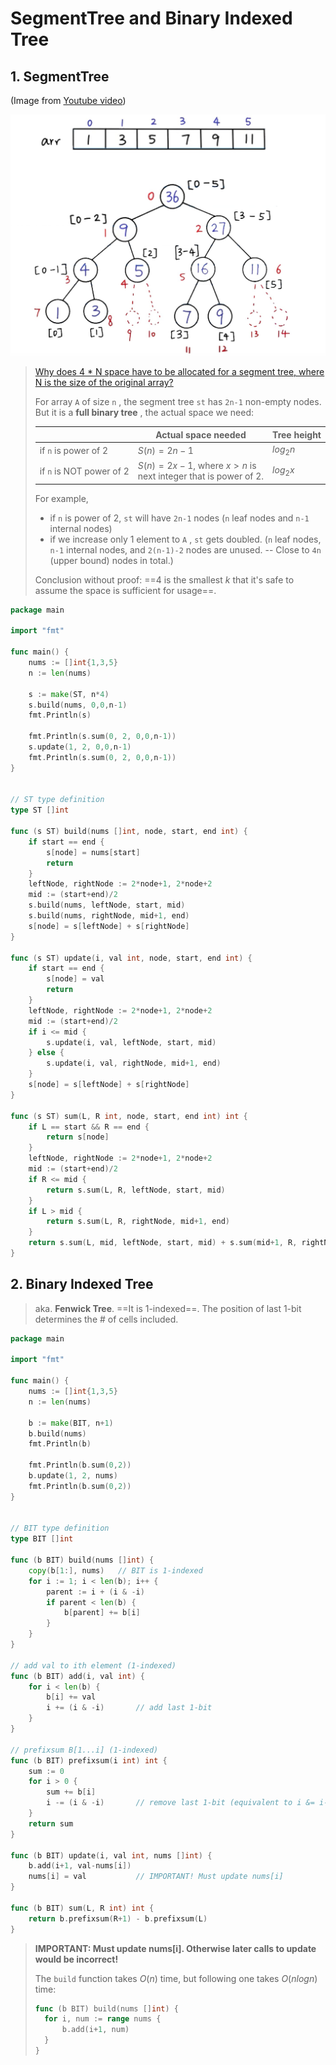 # SegmentTree and Binary Indexed Tree

## 1. SegmentTree

(Image from [Youtube video](https://www.youtube.com/watch?v=e_bK-dgPvfM&t=1732s)) 

![segment-tree](_image/segment-tree.jpg)

> [Why does 4 * N space have to be allocated for a segment tree, where N is the size of the original array?](https://www.quora.com/Why-does-4-*-N-space-have-to-be-allocated-for-a-segment-tree-where-N-is-the-size-of-the-original-array) 
>
> For array `A` of size `n` , the segment tree `st` has `2n-1` non-empty nodes. But it is a **full binary tree** , the actual space we need:
>
> |                          | Actual space needed                                          | Tree height |
> | ------------------------ | ------------------------------------------------------------ | ----------- |
> | if `n` is power of 2     | $S(n) = 2n-1$                                                | $log_2 n$   |
> | if `n` is NOT power of 2 | $S(n) = 2x-1$, where $x > n$ is <br />next integer that is power of 2. | $log_2 x$   |
>
> For example,
>
> - if `n` is power of 2, `st` will have `2n-1` nodes (`n` leaf nodes and `n-1` internal nodes)
> - if we increase only 1 element to `A` , `st` gets doubled. (`n` leaf nodes, `n-1` internal nodes, and `2(n-1)-2` nodes are unused. -- Close to `4n` (upper bound) nodes in total.)
>
> Conclusion without proof: ==4 is the smallest $k$ that it's safe to assume the space is sufficient for usage==.

```go
package main

import "fmt"

func main() {
	nums := []int{1,3,5}
	n := len(nums)

	s := make(ST, n*4)
	s.build(nums, 0,0,n-1)
	fmt.Println(s)

	fmt.Println(s.sum(0, 2, 0,0,n-1))
	s.update(1, 2, 0,0,n-1)
	fmt.Println(s.sum(0, 2, 0,0,n-1))
}


// ST type definition
type ST []int

func (s ST) build(nums []int, node, start, end int) {
	if start == end {
		s[node] = nums[start]
		return
	}
	leftNode, rightNode := 2*node+1, 2*node+2
	mid := (start+end)/2
	s.build(nums, leftNode, start, mid)
	s.build(nums, rightNode, mid+1, end)
	s[node] = s[leftNode] + s[rightNode]
}

func (s ST) update(i, val int, node, start, end int) {
	if start == end {
		s[node] = val
		return
	}
	leftNode, rightNode := 2*node+1, 2*node+2
	mid := (start+end)/2
	if i <= mid {
		s.update(i, val, leftNode, start, mid)
	} else {
		s.update(i, val, rightNode, mid+1, end)
	}
	s[node] = s[leftNode] + s[rightNode]
}

func (s ST) sum(L, R int, node, start, end int) int {
	if L == start && R == end {
		return s[node]
	}
	leftNode, rightNode := 2*node+1, 2*node+2
	mid := (start+end)/2
	if R <= mid {
		return s.sum(L, R, leftNode, start, mid)
	}
	if L > mid {
		return s.sum(L, R, rightNode, mid+1, end)
	}
	return s.sum(L, mid, leftNode, start, mid) + s.sum(mid+1, R, rightNode, mid+1, end)
}
```



## 2. Binary Indexed Tree

> aka. **Fenwick Tree**. ==It is 1-indexed==. The position of last 1-bit determines the # of cells included.

```go
package main

import "fmt"

func main() {
	nums := []int{1,3,5}
	n := len(nums)

    b := make(BIT, n+1)
	b.build(nums)
    fmt.Println(b)

    fmt.Println(b.sum(0,2))
    b.update(1, 2, nums)
    fmt.Println(b.sum(0,2))
}


// BIT type definition
type BIT []int

func (b BIT) build(nums []int) {
	copy(b[1:], nums)	// BIT is 1-indexed
	for i := 1; i < len(b); i++ {
		parent := i + (i & -i)
		if parent < len(b) {
			b[parent] += b[i]
		}
	}
}

// add val to ith element (1-indexed)
func (b BIT) add(i, val int) {
	for i < len(b) {
		b[i] += val
		i += (i & -i)		// add last 1-bit
	}
}

// prefixsum B[1...i] (1-indexed)
func (b BIT) prefixsum(i int) int {
	sum := 0
	for i > 0 {
		sum += b[i]
		i -= (i & -i)		// remove last 1-bit (equivalent to i &= i-1)
	}
	return sum
}

func (b BIT) update(i, val int, nums []int) {
	b.add(i+1, val-nums[i])
    nums[i] = val			// IMPORTANT! Must update nums[i]
}

func (b BIT) sum(L, R int) int {
	return b.prefixsum(R+1) - b.prefixsum(L)
}
```

> **IMPORTANT: Must update nums[i]. Otherwise later calls to update would be incorrect!**
>
> The `build` function takes $O(n)$ time, but following one takes $O(nlogn)$ time:
>
> ```go
> func (b BIT) build(nums []int) {
> 	for i, num := range nums {
> 		b.add(i+1, num)
> 	}
> }
> ```


